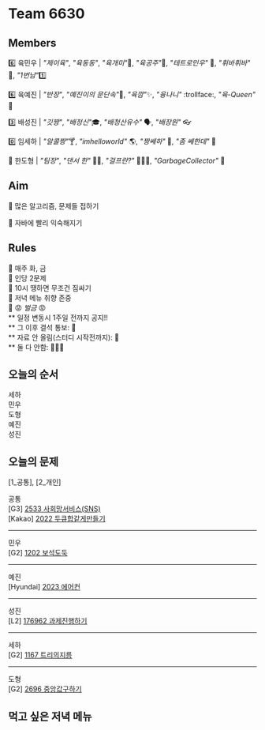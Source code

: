 # Team 6630

## Members

:six:   육민우 | *"제이육"*,  *"육동동"*, *"육개미"*:ant:, *"육공주"*:princess:, *"테트로민우"* 🧩, *"휘바휘바"* 🙌, *"1번남"*:one:

:six:   육예진 | *"반장"*, *"예진이의 문단속"*:door:, *"육깜"*:sparkles:, *"융나니"* :trollface:, *"육-Queen"* 👑

:three: 배성진 | *"깃짱"*,  *"배정신"*:mortar_board:, *"배청산유수"* 🗣️, *"배장원"* :eyeglasses:

:zero: 임세하 | *"알콜짱"*:cocktail:, *"imhelloworld"* 🌎, *"짱쎄하"* 💪, *"좀 쎄한데"* 👀

💯 한도형 | *"팀장"*, *"댄서 한"* 🕺🏻, *"걸프란?"* 🤷🏻‍♀️, *"GarbageCollector"* 🤖

## Aim
:dart: 많은 알고리즘, 문제들 접하기

:dart: 자바에 빨리 익숙해지기

## Rules
:pushpin: 매주 화, 금  
:pushpin: 인당 2문제  
:pushpin: 10시 땡하면 무조건 짐싸기  
:pushpin: 저녁 메뉴 취향 존중  
:pushpin: :rage: *벌금* :rage:  
** 일정 변동시 1주일 전까지 공지!!  
** 그 이후 결석 통보: :money_with_wings:  
** 자료 안 올림(스터디 시작전까지): :money_with_wings:    
** 둘 다 안함: :money_with_wings::money_with_wings::money_with_wings:    

## 오늘의 순서
세하  
민우  
도형  
예진  
성진    

## 오늘의 문제

[1_공통], [2_개인]  

공통  
[G3] [2533 사회망서비스(SNS)](https://www.acmicpc.net/problem/2533)  
[Kakao] [2022 두큐합같게만들기](https://school.programmers.co.kr/learn/courses/30/lessons/118667)  

___
민우  
[G2] [1202 보석도둑](https://www.acmicpc.net/problem/1202)  


___
예진  
[Hyundai] [2023 에어컨](https://school.programmers.co.kr/learn/courses/30/lessons/214289)  


___
성진  
[L2] [176962 과제진행하기](https://school.programmers.co.kr/learn/courses/30/lessons/176962)  


___
세하  
[G2] [1167 트리의지름](https://www.acmicpc.net/problem/1167)  


___
도형  
[G2] [2696 중앙값구하기](https://www.acmicpc.net/problem/2696)  



## 먹고 싶은 저녁 메뉴
